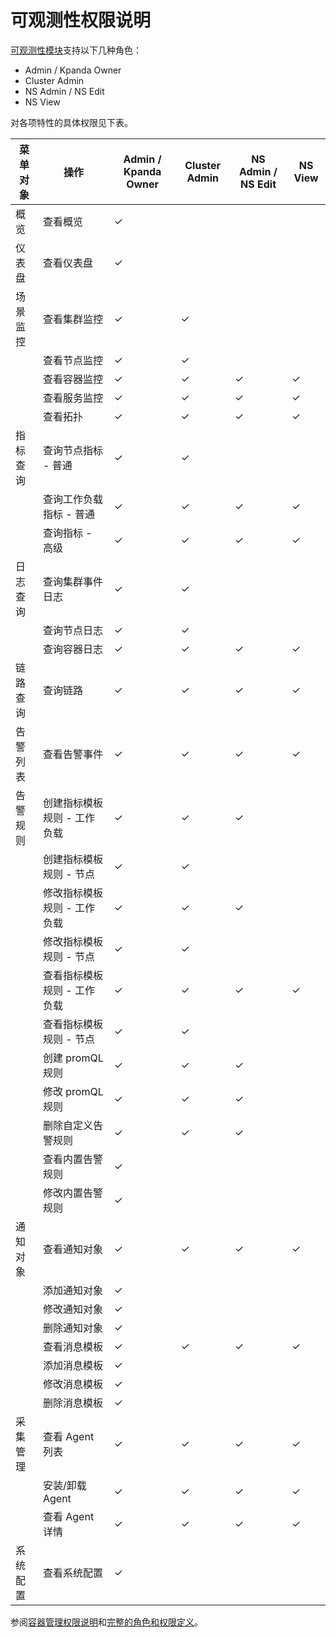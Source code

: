 # 可观测性权限说明

[可观测性模块](../../insight/03ProductBrief/WhatisInsight.md)支持以下几种角色：

- Admin / Kpanda Owner
- Cluster Admin
- NS Admin / NS Edit
- NS View

对各项特性的具体权限见下表。

| 菜单对象 | 操作              | Admin / Kpanda Owner | Cluster Admin | NS Admin / NS Edit | NS View |
| ---- | --------------- | -------------------- | ------------- | ------------------ | ------- |
| 概览   | 查看概览            | &check;                    |               |                    |         |
| 仪表盘  | 查看仪表盘           | &check;                    |               |                    |         |
| 场景监控 | 查看集群监控          | &check;                    | &check;             |                    |         |
|      | 查看节点监控          | &check;                    | &check;             |                    |         |
|      | 查看容器监控          | &check;                    | &check;             | &check;                  | &check;       |
|      | 查看服务监控          | &check;                    | &check;             | &check;                  | &check;       |
|      | 查看拓扑            | &check;                    | &check;             | &check;                  | &check;       |
| 指标查询 | 查询节点指标 - 普通     | &check;                    | &check;             |                    |         |
|         | 查询工作负载指标 - 普通   | &check;                    | &check;             | &check;                  | &check;       |
|      | 查询指标 - 高级        | &check;                    | &check;             | &check;                  | &check;       |
| 日志查询 | 查询集群事件日志        | &check;                    | &check;             |                    |         |
|      | 查询节点日志          | &check;                    | &check;             |                    |         |
|      | 查询容器日志          | &check;                    | &check;             | &check;                  | &check;       |
| 链路查询 | 查询链路            | &check;                    | &check;             | &check;                  | &check;       |
| 告警列表 | 查看告警事件          | &check;                    | &check;             | &check;                  | &check;       |
| 告警规则 | 创建指标模板规则 - 工作负载   | &check;                    | &check;             | &check;                  |         |
|      | 创建指标模板规则 - 节点     | &check;                    | &check;             |                    |         |
|      | 修改指标模板规则 - 工作负载 | &check;                    | &check;             | &check;                  |         |
|      | 修改指标模板规则 - 节点   | &check;                    | &check;             |                    |         |
|      | 查看指标模板规则 - 工作负载 | &check;                    | &check;             | &check;                  | &check;       |
|      | 查看指标模板规则 - 节点   | &check;                    | &check;             |                    |         |
|      | 创建 promQL 规则    | &check;                    | &check;             | &check;                  |         |
|      | 修改 promQL 规则    | &check;                    | &check;             | &check;                  |         |
|      | 删除自定义告警规则       | &check;                    | &check;             | &check;                  |         |
|      | 查看内置告警规则        | &check;                    |               |                    |         |
|      | 修改内置告警规则        | &check;                    |               |                    |         |
| 通知对象 | 查看通知对象          | &check;                    | &check;             | &check;                  | &check;       |
|      | 添加通知对象          | &check;                    |               |                    |         |
|      | 修改通知对象          | &check;                    |               |                    |         |
|      | 删除通知对象          | &check;                    |               |                    |         |
|      | 查看消息模板          | &check;                    | &check;             | &check;                  | &check;       |
|      | 添加消息模板          | &check;                    |               |                    |         |
|      | 修改消息模板          | &check;                    |               |                    |         |
|      | 删除消息模板          | &check;                    |               |                    |         |
| 采集管理 | 查看 Agent 列表       | &check;                    | &check;             | &check;                  | &check;       |
|      | 安装/卸载 Agent  | &check;                    | &check;             | &check;                  | &check;       |
|      | 查看 Agent 详情     | &check;                    | &check;             | &check;                  | &check;       |
| 系统配置 | 查看系统配置          | &check;                    |               |                    |         |

参阅[容器管理权限说明](../../kpanda/07UserGuide/Permissions/PermissionBrief.md)和[完整的角色和权限定义](../04UserGuide/01UserandAccess/Role.md)。
